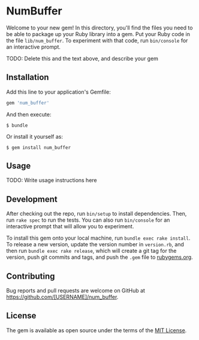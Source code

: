 # NumBuffer

Welcome to your new gem! In this directory, you'll find the files you need to be able to package up your Ruby library into a gem. Put your Ruby code in the file `lib/num_buffer`. To experiment with that code, run `bin/console` for an interactive prompt.

TODO: Delete this and the text above, and describe your gem

## Installation

Add this line to your application's Gemfile:

```ruby
gem 'num_buffer'
```

And then execute:

    $ bundle

Or install it yourself as:

    $ gem install num_buffer

## Usage

TODO: Write usage instructions here

## Development

After checking out the repo, run `bin/setup` to install dependencies. Then, run `rake spec` to run the tests. You can also run `bin/console` for an interactive prompt that will allow you to experiment.

To install this gem onto your local machine, run `bundle exec rake install`. To release a new version, update the version number in `version.rb`, and then run `bundle exec rake release`, which will create a git tag for the version, push git commits and tags, and push the `.gem` file to [rubygems.org](https://rubygems.org).

## Contributing

Bug reports and pull requests are welcome on GitHub at https://github.com/[USERNAME]/num_buffer.


## License

The gem is available as open source under the terms of the [MIT License](http://opensource.org/licenses/MIT).

